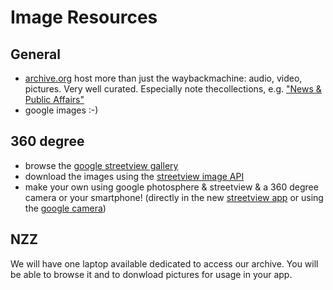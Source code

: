 # Image Resources

## General
* [archive.org](https://archive.org/) host more than just the waybackmachine: audio, video, pictures. Very well curated. Especially note thecollections, e.g. ["News & Public Affairs"](https://archive.org/details/newsandpublicaffairs&tab=collection)
* google images :-)

## 360 degree
* browse the [google streetview gallery](https://www.google.com/maps/streetview/)
* download the images using the [streetview image API](https://developers.google.com/maps/documentation/streetview/)
* make your own using google photosphere & streetview & a 360 degree camera or your smartphone! (directly in the new [streetview app](https://www.google.com/maps/streetview/publish/) or using the [google camera](https://play.google.com/store/apps/details?id=com.google.android.GoogleCamera&hl=en))

## NZZ

We will have one laptop available dedicated to access our archive. You will be able to browse it and to donwload pictures for usage in your app.
